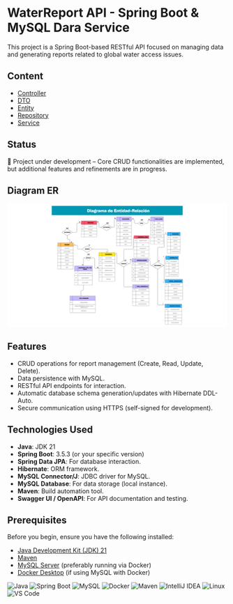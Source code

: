# WaterReport API - Spring Boot & MySQL Dara Service

This project is a Spring Boot-based RESTful API focused on managing data and generating reports related to global water access issues.

## Content
- [Controller](https://github.com/DJAngel973/WaterReport-SpringBoot-DB/tree/main/src/main/java/com/example/demo/Controller)
- [DTO](https://github.com/DJAngel973/WaterReport-SpringBoot-DB/tree/main/src/main/java/com/example/demo/DTO)
- [Entity](https://github.com/DJAngel973/WaterReport-SpringBoot-DB/tree/main/src/main/java/com/example/demo/Entity)
- [Repository](https://github.com/DJAngel973/WaterReport-SpringBoot-DB/tree/main/src/main/java/com/example/demo/Repository)
- [Service](https://github.com/DJAngel973/WaterReport-SpringBoot-DB/tree/main/src/main/java/com/example/demo/Service)

## Status

🚧 Project under development – Core CRUD functionalities are implemented, but additional features and refinements are in progress.

## Diagram ER
![Diagram ER](docs/entity%20_relationship%20_diagram.png)

## Features
- CRUD operations for report management (Create, Read, Update, Delete).
- Data persistence with MySQL.
- RESTful API endpoints for interaction.
- Automatic database schema generation/updates with Hibernate DDL-Auto.
- Secure communication using HTTPS (self-signed for development).

## Technologies Used
- **Java**: JDK 21
- **Spring Boot**: 3.5.3 (or your specific version)
- **Spring Data JPA**: For database interaction.
- **Hibernate**: ORM framework.
- **MySQL Connector/J**: JDBC driver for MySQL.
- **MySQL Database**: For data storage (local instance).
- **Maven**: Build automation tool.
- **Swagger UI / OpenAPI**: For API documentation and testing.

## Prerequisites
Before you begin, ensure you have the following installed:
- [Java Development Kit (JDK) 21](https://www.oracle.com/java/technologies/downloads/)
- [Maven](https://maven.apache.org/download.cgi)
- [MySQL Server](https://dev.mysql.com/downloads/mysql/) (preferably running via Docker)
- [Docker Desktop](https://www.docker.com/products/docker-desktop/) (if using MySQL with Docker)


![Java](https://img.shields.io/badge/Java-ED8B00?style=for-the-badge&logo=java&logoColor=white)
![Spring Boot](https://img.shields.io/badge/Spring_Boot-6DB33F?style=for-the-badge&logo=spring-boot&logoColor=white)
![MySQL](https://img.shields.io/badge/MySQL-4479A1?style=for-the-badge&logo=mysql&logoColor=white)
![Docker](https://img.shields.io/badge/Docker-2496ED?style=for-the-badge&logo=docker&logoColor=white)
![Maven](https://img.shields.io/badge/Maven-C71A36?style=for-the-badge&logo=apache-maven&logoColor=white)
![IntelliJ IDEA](https://img.shields.io/badge/IDE-IntelliJ%20IDEA-000000?style=for-the-badge&logo=intellijidea&logoColor=white)
![Linux](https://img.shields.io/badge/OS-Linux-FCC624?style=for-the-badge&logo=linux&logoColor=black)
![VS Code](https://img.shields.io/badge/Editor-VS%20Code-007ACC?style=for-the-badge&logo=visualstudiocode&logoColor=white)